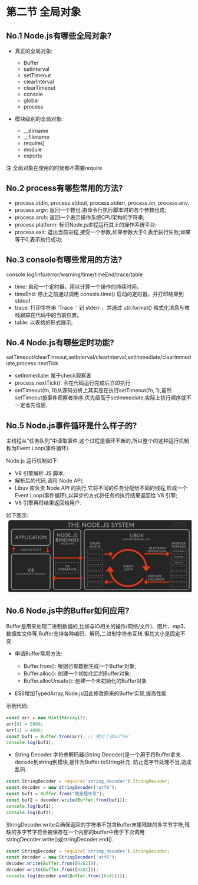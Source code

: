 # 第二节 全局对象

## No.1 Node.js有哪些全局对象?

* 真正的全局对象:

  * Buffer
  * setInterval
  * setTimeout
  * clearInterval
  * clearTimeout
  * console
  * global
  * process

* 模块级别的全局对象:

  * __dirname
  * __filename
  * require()
  * module
  * exports

注:全局对象在使用的时候都不需要require

## No.2 process有哪些常用的方法?

* process.stdin, process.stdout, process.stderr, process.on, process.env,
* process.argv: 返回一个数组,由命令行执行脚本时的各个参数组成;
* process.arch: 返回一个表示操作系统CPU架构的字符串;
* process.platform: 标识Node.js进程运行其上的操作系统平台;
* process.exit: 退出当前进程,接受一个参数,如果参数大于0,表示执行失败;如果等于0,表示执行成功;

## No.3 console有哪些常用的方法?

console.log/info/error/warning/time/timeEnd/trace/table

* time: 启动一个定时器，用以计算一个操作的持续时间。
* timeEnd: 停止之前通过调用 console.time() 启动的定时器，并打印结果到 stdout
* trace: 打印字符串 'Trace :' 到 stderr ，并通过 util.format() 格式化消息与堆栈跟踪在代码中的当前位置。
* table: 以表格的形式展示;

## No.4 Node.js有哪些定时功能?

setTimeout/clearTimeout,setInterval/clearInterval,setImmediate/clearImmediate,process.nextTick

* setImmediate: 属于check观察者
* process.nextTick(): 会在代码运行完成后立即执行
* setTimeout(fn, 0)从源码分析上其实是在执行setTimeout(fn, 1),虽然setTimeout按事件观察者排序,优先级高于setImmediate,实际上执行顺序就不一定谁先谁后.

## No.5 Node.js事件循环是什么样子的?

主线程从“任务队列”中读取事件,这个过程是循环不断的,所以整个的这种运行机制称为Event Loop(事件循环).

Node.js 运行机制如下:
* V8 引擎解析 JS 脚本;
* 解析后的代码,调用 Node API;
* Libuv 库负责 Node API 的执行,它将不同的任务分配给不同的线程,形成一个 Event Loop(事件循环),以异步的方式将任务的执行结果返回给 V8 引擎;
* V8 引擎再将结果返回给用户.

如下图示:
![node-v8-binding-libuv](/assets/node-v8-binding-libuv.png)

## No.6 Node.js中的Buffer如何应用?

Buffer是用来处理二进制数据的,比如与IO相关的操作(网络/文件)、图片、mp3、数据库文件等,Buffer支持各种编码、解码,二进制字符串互转.但其大小是固定不变.

* 申请Buffer常用方法:
  * Buffer.from(): 根据已有数据生成一个Buffer对象;
  * Buffer.alloc(): 创建一个初始化后的Buffer对象;
  * Buffer.allocUnsafe(): 创建一个未初始化的Buffer对象

* ES6增加TypedArray,Node.js因此修改原来的Buffer实现,提高性能

示例代码:

```js
const arr = new Uint16Array(2);
arr[0] = 5000;
arr[1] = 4000;
const buf1 = Buffer.from(arr); // 拷贝了该buffer
console.log(buf1);
```

* String Decoder
字符串解码器(String Decoder)是一个用于将Buffer拿来decode到string到模块,是作为Buffer.toString补充.
防止宽字节处理不当,造成乱码.

```js
const StringDecoder = require('string_decoder').StringDecoder;
const decoder = new StringDecoder('utf8');
const buf1 = Buffer.from("我是程序员");
const buf2 = decoder.write(Buffer.from(buf1));
console.log(buf1);
console.log(buf2);
```

StringDecoder.write会确保返回的字符串不包含Buffer末尾残缺的多字节字符,残缺的多字节字符会被保存在一个内部的buffer中用于下次调用stringDecoder.write()或stringDecoder.end().

```js
const StringDecoder = require('string_decoder').StringDecoder;
const decoder = new StringDecoder('utf8');
decoder.write(Buffer.from([0xE2]));
decoder.write(Buffer.from([0x82]));
console.log(decoder.end(Buffer.from([0xAC])));
```
